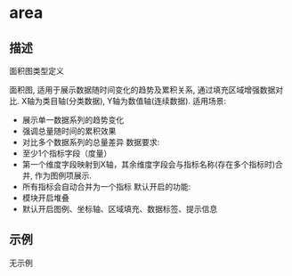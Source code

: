 # area
## 描述
面积图类型定义

面积图, 适用于展示数据随时间变化的趋势及累积关系, 通过填充区域增强数据对比. X轴为类目轴(分类数据), Y轴为数值轴(连续数据).
适用场景:
- 展示单一数据系列的趋势变化
- 强调总量随时间的累积效果
- 对比多个数据系列的总量差异
数据要求:
- 至少1个指标字段（度量）
- 第一个维度字段映射到X轴，其余维度字段会与指标名称(存在多个指标时)合并, 作为图例项展示.
- 所有指标会自动合并为一个指标
默认开启的功能:
- 模块开启堆叠
- 默认开启图例、坐标轴、区域填充、数据标签、提示信息

## 示例
无示例

